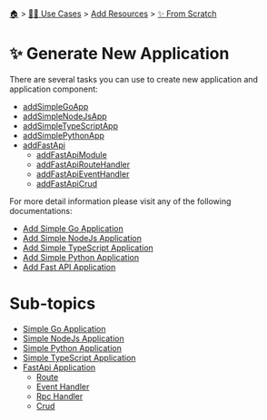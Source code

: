 <!--startTocHeader-->
[🏠](../../../../README.md) > [👷🏽 Use Cases](../../../README.md) > [Add Resources](../../README.md) > [✨ From Scratch](../README.md)
# ✨ Generate New Application
<!--endTocHeader-->

There are several tasks you can use to create new application and application component:

* [addSimpleGoApp](../../core-tasks/addSimpleGoApp)
* [addSimpleNodeJsApp](../../core-tasks/addSimpleNodeJsApp)
* [addSimpleTypeScriptApp](../../core-tasks/addSimpleTypeScriptApp)
* [addSimplePythonApp](../../core-tasks/addSimplePythonApp)
* [addFastApi](../../core-tasks/addFastApi)
    * [addFastApiModule](../../core-tasks/addFastApiModule)
    * [addFastApiRouteHandler](../../core-tasks/addFastApiRouteHandler)
    * [addFastApiEventHandler](../../core-tasks/addFastApiEventHandler)
    * [addFastApiCrud](../../core-tasks/addFastApiCrud)


For more detail information please visit any of the following documentations:

* [Add Simple Go Application](./simple-go-application.md)
* [Add Simple NodeJs Application](./simple-node-js-application.md)
* [Add Simple TypeScript Application](./simple-type-script-application.md)
* [Add Simple Python Application](./simple-python-application.md)
* [Add Fast API Application](./fast-api-application/README.md)


<!--startTocSubTopic-->
# Sub-topics
* [Simple Go Application](simple-go-application.md)
* [Simple NodeJs Application](simple-node-js-application.md)
* [Simple Python Application](simple-python-application.md)
* [Simple TypeScript Application](simple-type-script-application.md)
* [FastApi Application](fast-api-application/README.md)
  * [Route](fast-api-application/route.md)
  * [Event Handler](fast-api-application/event-handler.md)
  * [Rpc Handler](fast-api-application/rpc-handler.md)
  * [Crud](fast-api-application/crud.md)
<!--endTocSubTopic-->